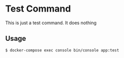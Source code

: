 # Test Command
This is just a test command.  It does nothing

## Usage
```
$ docker-compose exec console bin/console app:test
```